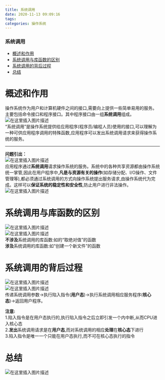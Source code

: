 ```yaml
---
title: 系统调用
date: 2020-11-13 09:09:16
tags: 
categories: 操作系统
---
```


<!--more-->

### 系统调用

- [概述和作用](#_2)
- [系统调用与库函数的区别](#_14)
- [系统调用的背后过程](#_21)
- [总结](#_32)

# 概述和作用

操作系统作为用户和计算机硬件之间的接口,需要向上提供一些简单易用的服务。主要包括命令接口和程序接口。其中程序接口由一组**系统调用**组成。  
![在这里插入图片描述](https://img-blog.csdnimg.cn/20201113085805290.png?x-oss-process=image/watermark,type_ZmFuZ3poZW5naGVpdGk,shadow_10,text_aHR0cHM6Ly9ibG9nLmNzZG4ubmV0L3FxXzIxMDQwNTU5,size_16,color_FFFFFF,t_70#pic_center)  
“系统调用”是操作系统提供给应用程序\(程序员/编程人员\)使用的接口,可以理解为一种可供应用程序调用的特殊函数,应用程序可以发出系统调用请求来获得操作系统的服务。

---

**问题引出：**  
![在这里插入图片描述](https://img-blog.csdnimg.cn/20201113090041784.png?x-oss-process=image/watermark,type_ZmFuZ3poZW5naGVpdGk,shadow_10,text_aHR0cHM6Ly9ibG9nLmNzZG4ubmV0L3FxXzIxMDQwNTU5,size_16,color_FFFFFF,t_70#pic_center)  
应用程序通过**系统调用**请求操作系统的服务。系统中的各种共享资源都由操作系统统一掌管,因此在用户程序中,**凡是与资源有关的操作**\(如存储分配、I/O操作、文件管理等\),都必须通过系统调用的方式向操作系统提出服务请求,由操作系统代为完成。这样可以**保证系统的稳定性和安全性**,防止用户进行非法操作。  
![在这里插入图片描述](https://img-blog.csdnimg.cn/20201113090209319.png?x-oss-process=image/watermark,type_ZmFuZ3poZW5naGVpdGk,shadow_10,text_aHR0cHM6Ly9ibG9nLmNzZG4ubmV0L3FxXzIxMDQwNTU5,size_16,color_FFFFFF,t_70#pic_center)

# 系统调用与库函数的区别

![在这里插入图片描述](https://img-blog.csdnimg.cn/20201113090243171.png?x-oss-process=image/watermark,type_ZmFuZ3poZW5naGVpdGk,shadow_10,text_aHR0cHM6Ly9ibG9nLmNzZG4ubmV0L3FxXzIxMDQwNTU5,size_16,color_FFFFFF,t_70#pic_center)  
![在这里插入图片描述](https://img-blog.csdnimg.cn/20201113090253478.png?x-oss-process=image/watermark,type_ZmFuZ3poZW5naGVpdGk,shadow_10,text_aHR0cHM6Ly9ibG9nLmNzZG4ubmV0L3FxXzIxMDQwNTU5,size_16,color_FFFFFF,t_70#pic_center)  
**不涉及**系统调用的库函数:如的“取绝对值”的函数  
**涉及**系统调用的库函数:如“创建一个新文件”的函数

# 系统调用的背后过程

![在这里插入图片描述](https://img-blog.csdnimg.cn/20201113090454894.png?x-oss-process=image/watermark,type_ZmFuZ3poZW5naGVpdGk,shadow_10,text_aHR0cHM6Ly9ibG9nLmNzZG4ubmV0L3FxXzIxMDQwNTU5,size_16,color_FFFFFF,t_70#pic_center)  
![在这里插入图片描述](https://img-blog.csdnimg.cn/20201113090613285.png?x-oss-process=image/watermark,type_ZmFuZ3poZW5naGVpdGk,shadow_10,text_aHR0cHM6Ly9ibG9nLmNzZG4ubmV0L3FxXzIxMDQwNTU5,size_16,color_FFFFFF,t_70#pic_center)  
传递系统调用参数→执行陷入指令\(**用户态**\)→执行系统调用相应服务程序\(**核心态**\)→返回用户程序。

**注意:**  
1.陷入指令是在用户态执行的,执行陷入指令之后立即引发一个内中断,从而CPU进入核心态  
2.**发出**系统调用请求是在**用户态**,而对系统调用的相应**处理**在**核心态**下进行  
3.陷入指令是唯一一个只能在用户态执行,而不可在核心态执行的指令

# 总结

![在这里插入图片描述](https://img-blog.csdnimg.cn/20201113090909712.png?x-oss-process=image/watermark,type_ZmFuZ3poZW5naGVpdGk,shadow_10,text_aHR0cHM6Ly9ibG9nLmNzZG4ubmV0L3FxXzIxMDQwNTU5,size_16,color_FFFFFF,t_70#pic_center)